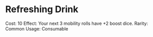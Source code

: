 # Refreshing Drink

Cost: 10
Effect: Your next 3 mobility rolls  have +2 boost dice.
Rarity: Common
Usage: Consumable